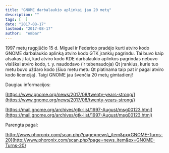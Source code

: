 ```yaml
---
title: "GNOME darbalaukio aplinkai jau 20 metų"
description: ""
tags: [  ]
date: "2017-08-17"
lastmod: "2017-08-17"
author:  "embar"
---
```

1997 metų rugpjūčio 15 d. Miguel ir Federico pradėjo kurti atviro kodo GNOME darbalaukio aplinką atviro kodo GTK įrankių pagrindu. Tai buvo kaip atsakas į tai, kad atviro kodo KDE darbalaukio aplinkos pagrindas nebuvo visiškai atviro kodo, t. y. naudodavo (ir tebenaudoja) Qt įrankius, kurie tuo metu buvo uždaro kodo (šiuo metu metu Qt platinama taip pat ir pagal atviro kodo licenciją). Taigi GNOME jau švenčia 20 metų gimtadienį!

Daugiau informacijos:

[https://www.gnome.org/news/2017/08/twenty-years-strong/](https://www.gnome.org/news/2017/08/twenty-years-strong/)

[https://mail.gnome.org/archives/gtk-list/1997-August/msg00123.html](https://mail.gnome.org/archives/gtk-list/1997-August/msg00123.html)

Parengta pagal:

[http://www.phoronix.com/scan.php?page=news\_item&px=GNOME-Turns-20](http://www.phoronix.com/scan.php?page=news_item&px=GNOME-Turns-20)
